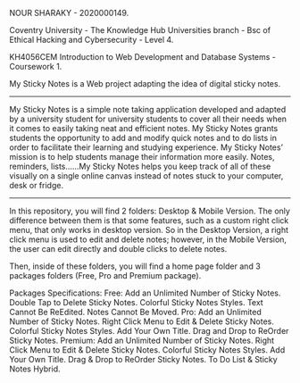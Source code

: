 NOUR SHARAKY - 2020000149.

Coventry University - The Knowledge Hub Universities branch - Bsc of Ethical Hacking and Cybersecurity - Level 4.

KH4056CEM Introduction to Web Development and Database Systems - Coursework 1.

My Sticky Notes is a Web project adapting the idea of digital sticky notes.


-------------------------------------------------------------------------------------------------------------------------------------------------------------------

My Sticky Notes is a simple note taking application developed and adapted by a university student for university students to cover all their needs when it comes to easily taking neat and efficient notes.
My Sticky Notes grants students the opportunity to add and modify quick notes and to do lists in order to facilitate their learning and studying experience.
My Sticky Notes’ mission is to help students manage their information more easily. Notes, reminders, lists……My Sticky Notes helps you keep track of all of these visually on a single online canvas instead of notes stuck to your computer, desk or fridge.

-------------------------------------------------------------------------------------------------------------------------------------------------------------------
In this repository, you will find 2 folders: Desktop & Mobile Version. The only difference between them is that some features, such as a custom right click menu, that only works in desktop version. So in the Desktop Version, a right click menu is used to edit and delete notes; however, in the Mobile Version, the user can edit directly and double clicks to delete notes.

Then, inside of these folders, you will find a home page folder and 3 packages folders (Free, Pro and Premium package).

Packages Specifications:
  Free:
    Add an Unlimited Number of Sticky Notes.
    Double Tap to Delete Sticky Notes.
    Colorful Sticky Notes Styles.
    Text Cannot Be ReEdited.
    Notes Cannot Be Moved.
  Pro:
    Add an Unlimited Number of Sticky Notes.
    Right Click Menu to Edit & Delete Sticky Notes.
    Colorful Sticky Notes Styles.
    Add Your Own Title.
    Drag and Drop to ReOrder Sticky Notes.
  Premium:
    Add an Unlimited Number of Sticky Notes.
    Right Click Menu to Edit & Delete Sticky Notes.
    Colorful Sticky Notes Styles.
    Add Your Own Title.
    Drag & Drop to ReOrder Sticky Notes.
    To Do List & Sticky Notes Hybrid.

